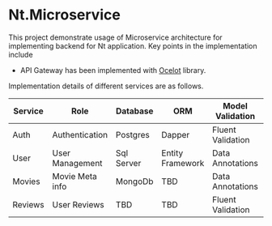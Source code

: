 # Nt.Microservice

This project demonstrate usage of Microservice architecture for implementing backend for Nt application. Key points in the implementation include

- API Gateway has been implemented with [Ocelot](https://ocelot.readthedocs.io/en/latest/) library.

Implementation details of different services are as follows.

| Service | Role            | Database   | ORM              | Model Validation  | Entity Mapping | Unit Test | Mock        | Logger  |
| ------- | --------------- | ---------- | ---------------- | ----------------- | -------------- | --------- | ----------- | ------- |
| Auth    | Authentication  | Postgres   | Dapper           | Fluent Validation | Mapster        | NUnit     | NSubstitute | NLog    |
| User    | User Management | Sql Server | Entity Framework | Data Annotations  | Automapper     | XUnit     | Moq         | SeriLog |
| Movies  | Movie Meta info | MongoDb    | TBD              | Data Annotations  | Automapper     | MsTest    | FakeItEasy  | TBD     |
| Reviews | User Reviews    | TBD        | TBD              | Fluent Validation | Automapper     | MsTest    | Rhinomock   | TBD     |
